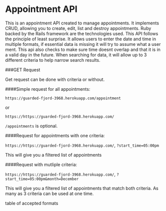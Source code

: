 # Appointment API

This is an appointment API created to manage appointments. It implements CRUD, allowing you to create, edit, list and destroy appointments. Ruby backed by the Rails framework are the technologies used. This API follows the principle of least surprise. It allows users to enter the date and time in multiple formats, if essential data is missing it will try to assume what a user ment. This api also checks to make sure time doesnt overlap and that it is in a valid day in the future. When searching for data, it will allow up to 3 different criteria to help narrow search results.

###GET Request

Get request can be done with criteria or without.

####Simple request for all appointments:

`https://guarded-fjord-3968.herokuapp.com/appointment`

or 

`https://https://guarded-fjord-3968.herokuapp.com/`

`/appointments` is optional.

####Request for appointments with one criteria:

`https://https://guarded-fjord-3968.herokuapp.com/`, `?start_time=05:00pm`

This will give you a filtered list of appointments

####Request with mutliple criteria:

`https://https://guarded-fjord-3968.herokuapp.com/`, `?start_time=05:00pm&month=December`

This will give you a filtered list of appointments that match both criteria.
As many as 3 criteria can be used at one time.

table of accepted formats






